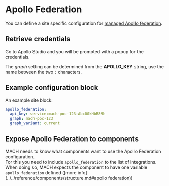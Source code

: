 # Apollo Federation

You can define a site specific configuration for [managed Apollo federation](https://go.apollo.dev/s/managed-federation).

## Retrieve credentials

Go to Apollo Studio and you will be prompted with a popup for the credentials.

The *graph* setting can be determined from the **APOLLO_KEY** string, use the name between the two `:` characters.

## Example configuration block

An example site block:

```yaml
apollo_federation:
  api_key: service:mach-poc-123:Abc00kHbB89h
  graph: mach-poc-123
  graph_variant: current
```
      
## Expose Apollo Federation to components

MACH needs to know what components want to use the Apollo Federation configuration.<br>
For this you need to include `apollo_federation` to the list of integrations.<br>
When doing so, MACH expects the component to have one variable `apollo_federation` defined ([more info](../../reference/components/structure.md#apollo federation))
